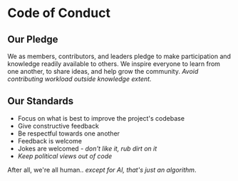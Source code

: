 # Code of Conduct

## Our Pledge

We as members, contributors, and leaders pledge to make participation and knowledge readily available to others. We inspire everyone to learn from one another, to share ideas, and help grow the community. _Avoid contributing workload outside knowledge extent._

## Our Standards

* Focus on what is best to improve the project's codebase
* Give constructive feedback
* Be respectful towards one another
* Feedback is welcome
* Jokes are welcomed - _don't like it, rub dirt on it_
* _Keep political views out of code_

After all, we're all human.. _except for AI, that's just an algorithm_.
